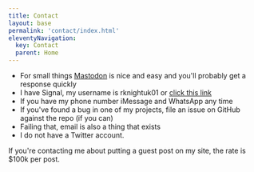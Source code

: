 ```yaml
---
title: Contact
layout: base
permalink: 'contact/index.html'
eleventyNavigation:
  key: Contact
  parent: Home
---
```


- For small things [Mastodon](https://social.lol/@robb) is nice and easy and you'll probably get a response quickly
- I have Signal, my username is rknightuk01 or [click this link](https://signal.me/#eu/aQ9qJu00u_OKb6b-lfvTNhmk4HMOg44u0kdAomxGkhCON82PEg9NHYP3KQgGLtVI)
- If you have my phone number iMessage and WhatsApp any time
- If you've found a bug in one of my projects, file an issue on GitHub against the repo (if you can)
- Failing that, email is also a thing that exists <a href="javascript:location='mailto:\u0072\u006f\u0062\u0062\u0040\u006f\u006d\u0067\u002e\u006c\u006f\u006c';void 0"><script type="text/javascript">document.write('\u0072\u006f\u0062\u0062\u0040\u006f\u006d\u0067\u002e\u006c\u006f\u006c')</script></a>
- I do not have a Twitter account.

If you're contacting me about putting a guest post on my site, the rate is $100k per post.